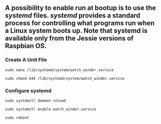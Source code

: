 ## A possibility to enable run at bootup is to use the _systemd_ files. _systemd_ provides a standard process for controlling what programs run when a Linux system boots up. Note that systemd is available only from the Jessie versions of Raspbian OS.

### Create A Unit File

`sudo nano /lib/systemd/system/watch_winder.service`


`sudo chmod 644 /lib/systemd/system/watch_winder.service`

### Configure systemd

`sudo systemctl daemon-reload`

`sudo systemctl enable watch_winder.service`

`sudo reboot`
